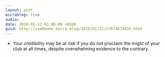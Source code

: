 ```yaml
---
layout: post
microblog: true
audio: 
date: 2010-01-12 01:00:00 +0100
guid: http://samdeane.micro.blog/2010/01/12/t7674874034.html
---
```

* Your credibility may be at risk if you do not proclaim the might of your club at all times, despite overwhelming evidence to the contrary.
